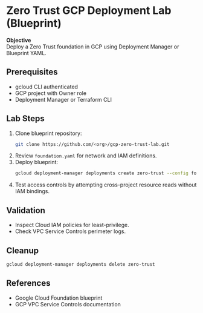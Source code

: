 # Zero Trust GCP Deployment Lab (Blueprint)

**Objective**  
Deploy a Zero Trust foundation in GCP using Deployment Manager or Blueprint YAML.

## Prerequisites
- gcloud CLI authenticated
- GCP project with Owner role
- Deployment Manager or Terraform CLI

## Lab Steps
1. Clone blueprint repository:
   ```bash
   git clone https://github.com/<org>/gcp-zero-trust-lab.git
   ```
2. Review `foundation.yaml` for network and IAM definitions.
3. Deploy blueprint:
   ```bash
   gcloud deployment-manager deployments create zero-trust --config foundation.yaml
   ```
4. Test access controls by attempting cross-project resource reads without IAM bindings.

## Validation
- Inspect Cloud IAM policies for least-privilege.
- Check VPC Service Controls perimeter logs.

## Cleanup
```bash
gcloud deployment-manager deployments delete zero-trust
```

## References
- Google Cloud Foundation blueprint  
- GCP VPC Service Controls documentation  
